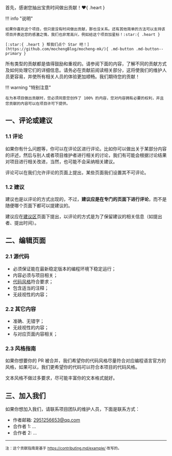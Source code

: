 首先，感谢您抽出宝贵时间做出贡献！:heart:{ .heart }

!!! info "说明"

    如果你喜欢这个项目，但只是没有时间做出贡献，那也没关系。还有其他简单的方法可以支持该项目并表达您的感激之情，我们也非常高兴，例如给这个项目加星标！:star:{ .heart }
    
    [:star:{ .heart } 帮我们点个 Star 吧！](https://github.com/mochengBlog/mocheng-mk/){ .md-button .md-button--primary }

所有类型的贡献都是值得鼓励和重视的。请参阅下面的内容，了解不同的贡献方式及如何处理它们的详细信息。请务必在贡献前阅读相关部分，这将使我们的维护人员更容易，并使所有相关人员的体验更加顺畅。我们期待您的贡献！

!!! warning "特别注意"

    在为本项目做出贡献时，您必须同意您创作了 100% 的内容，您对内容拥有必要的权利，并且您贡献的内容可以在项目许可下提供。

## 一、评论或建议

### 1.1 评论

如果你有什么问题等，你可以在评论区进行评论。比如你可以做出关于某部分内容的评述，然后与别人或者项目维护者进行相关的讨论，我们有可能会根据讨论结果对项目进行相关改进，当然，也可能不会采纳相关建议。

评论可以在我们允许评论的页面上提出，某些页面我们设置其不可评论。

### 1.2 建议

建议也是以评论的方式出现的，不过，**建议应是在专门的页面下进行评论**，而不是随便哪个页面下都可以提建议的。

建议应在[建议区](Suggest.md)页面下提出，以评论的方式是为了保留建议的相关信息（如提出者、提出时间）。

## 二、编辑页面

### 2.1 源代码

-   必须保证能在最新稳定版本的编程环境下稳定运行；
-   内容必须与项目相关；
-   [代码风格](#风格指南)符合要求；
-   包含适当的注释；
-   无歧视性的内容；

### 2.2 其它内容

-   准确、无错字；
-   无歧视性的内容；
-   与对应页面内容相关；

### 2.3 风格指南

如果你想要你的 PR 被合并，我们希望你的代码风格尽量符合对应编程语言官方的风格，如果可以，我们更希望你的代码可以符合本项目的代码风格。

文本风格不做过多要求，尽可能丰富你的文本格式就好。

## 三、加入我们

如果你想加入我们，请联系项目团队的维护人员，下面是联系方式：

-   作者邮箱: 2951256653@qq.com
-   合作者 1: ...
-   合作者 2: ...

---

<small>注：这个贡献指南是基于 https://contributing.md/example/ 改写的。</small>
